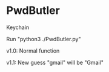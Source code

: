 # PwdButler
 Keychain

Run "python3 ./PwdButler.py"

v1.0:
Normal function

v1.1:
New guess "gmail" will be "Gmail"
